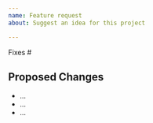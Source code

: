 ```yaml
---
name: Feature request
about: Suggest an idea for this project

---
```


Fixes #

## Proposed Changes

  - ...
  - ...
  - ...
